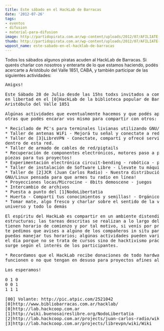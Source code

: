 ```yaml
---
title: Este sábado en el HackLab de Barracas
date: '2012-07-26'
tags:
- eventos
- difusion
- material-para-difusion
image: http://partidopirata.com.ar/wp-content/uploads/2012/07/AFILIATE-PPAR.png
thumb: http://partidopirata.com.ar/wp-content/uploads/2012/07/AFILIATE-PPAR-150x150.png
wppost_name: este-sabado-en-el-hacklab-de-barracas
---
```


Todos los sábados algunos piratas acuden al HackLab de Barracas. Si querés charlar con nosotros y enterarte de lo que estamos haciendo, podés acercarte a Aristóbulo del Valle 1851, CABA, y también participar de las siguientes actividades:
<pre>Amigxs!

Este Sábado 28 de Julio desde las 15hs todxs invitados a compartir
en libertad en el [0]HackLab de la biblioteca popular de Barracas -
Aristóbulo del Valle 1851

Algúnas actividades que eventualmente hacemos y que podés aprender y
otras que podés encarar vos mismo para compartir con otros:

* Reciclado de PC's para terminales livianas utilizando GNU/Linux
* Taller de antenas WiFi - Mejorá tu señal y conectate a redes libres!
* Taller de [3]LibreVPN - Conectate, compartí y ofrecé servicios
dentro de esta red.
* Taller de armado de cables de red/pigtails
* Recuperación de componentes electrónicos, motores paso a paso y
piezas para tus proyectos!
* Experimentación electrónica circuit-bending - robótica - pinguino - arduino
* Taller de instalación de Software Libre - Llevate tu máquina con GNU/Linux
* Taller de [2]JCR (Juan Carlos Radio) - Nuestra distribución
GNU/Linux pensada para que armes tu radio en línea!
* Proyecciones locas/Microcine - 8bits demoscene - juegos
* Intercambio de archivos
* Puesta a punto del [1]NodoLibertatia
* Huerta - Compartí tus conocimientos y semillas! - Orgánico bienvenido
* Tomar mate, algo fresco y charlar sobre el sentido de la vida, el
universo y todo lo demás

El espíritu del HackLab es compartir en un ambiente distendido y sin
estructuras; las tareas descritas se realizan a lo largo del día, no
tienen horario de comienzo y por tal motivo, si venís por primera vez,
te pedimos que avises a algúno de los compañeros in situ para que
puedas manejar tus horarios; algúnas actividades pueden variar según
el día porque no se trata de cursos sino de hacktivismo práctico que
surge según el interés de los participantes.

* Recordamos que el HackLab recibe donaciones de todo hardware/cables
funcionen o no que tengan en desuso para proyectos afines al espacio!

Los esperamos!

0 1 0
0 0 1
1 1 1

[00] Volante: http://pic.atpic.com/2521042
[0]http://www.bibliobarracas.com.ar/hacklab/
[0]http://lab.hackcoop.com.ar
[1]http://wiki.buenosaireslibre.org/NodoLibertatia
[2]http://lab.hackcoop.com.ar/projects/juan-carlos-radio/wiki
[3]http://lab.hackcoop.com.ar/projects/librevpn/wiki/Wiki</pre>
